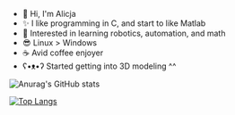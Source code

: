 - 👋 Hi, I'm Alicja
- ✨ I like programming in C, and start to like Matlab
- 🤖 Interested in learning robotics, automation, and math
- 😎 Linux > Windows
- ☕ Avid coffee enjoyer
- ʕ•ᴥ•ʔ Started getting into 3D modeling ^^

![Anurag's GitHub stats](https://github-readme-stats.vercel.app/api?username=Foidii&show_icons=true&theme=cobalt)

[![Top Langs](https://github-readme-stats.vercel.app/api/top-langs/?username=Foidii&layout=compact&langs_count=10000&theme=rose_pine)](https://github.com/Foidii)

